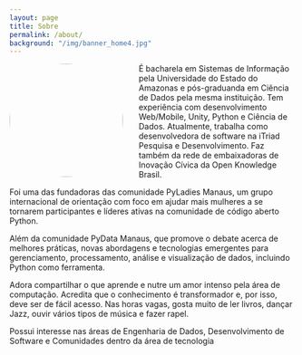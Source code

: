 ```yaml
---
layout: page
title: Sobre
permalink: /about/
background: "/img/banner_home4.jpg"
---
```


<center><img src="{{ site.url }}{{ site.baseurl }}/img/sobre/profile.jpeg" style="width:200px; float:left; margin-right:2em; border-radius:50%"/></center>

É bacharela em Sistemas de Informação pela Universidade do Estado do Amazonas e pós-graduanda em Ciência de Dados pela mesma instituição. Tem experiência com desenvolvimento Web/Mobile, Unity, Python e Ciência de Dados. Atualmente, trabalha como desenvolvedora de software na iTriad Pesquisa e Desenvolvimento. Faz também da rede de embaixadoras de Inovação Cívica da Open Knowledge Brasil.

Foi uma das fundadoras das comunidade PyLadies Manaus, um grupo internacional de orientação com foco em ajudar mais mulheres a se tornarem participantes e líderes ativas na comunidade de código aberto Python.

Além da comunidade PyData Manaus, que promove o debate acerca de melhores práticas, novas abordagens e tecnologias emergentes para gerenciamento, processamento, análise e visualização de dados, incluindo Python como ferramenta.

Adora compartilhar o que aprende e nutre um amor intenso pela área de computação. Acredita que o conhecimento é transformador e, por isso, deve ser de fácil acesso. Nas horas vagas, gosta muito de ler livros, dançar Jazz, ouvir vários tipos de música e fazer rapel.

Possui interesse nas áreas de Engenharia de Dados, Desenvolvimento de Software e Comunidades dentro da área de tecnologia
